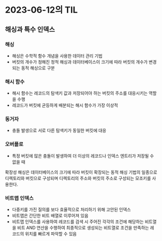 # 2023-06-12의 TIL

## 해싱과 특수 인덱스

### 해싱

- 해싱은 수학적 함수 개념을 사용한 데이터 관리 기법
- 버킷의 개수가 정해진 정적 해싱과 데이터베이스이 크기에 따라 버킷의 개수가 변경되는 동적 해싱으로 구분

### 해시 함수

- 해시 함수는 레코드의 탐색키 값과 저장되어야 하는 버킷의 주소를 대응시키는 역할을 수행
- 레코드가 버킷에 균등하게 배분되는 해시 함수가 가장 이상적

### 동거자

- 충돌 발생으로 서로 다른 탐색키가 동일한 버킷에 대응

### 오버플로

- 특정 버킷에 많은 충돌이 발생하여 더 이상의 레코드나 인덱스 엔트리가 저장될 수 없을 때

확장성 해싱은 데이터베이스의 크기에 따라 버킷이 확장되는 동적 해싱 기법의 일종으로 디렉토리와 버킷으로 구성되며 디렉토리의 주소와 버킷의 주소로 구성되는 모조키를 사용한다.

### 비트맵 인덱스

- 다중키를 가진 질의를 보다 효율적으로 처리하기 위해 고안된 인덱스
- 비트맵은 간단한 비트 배열로 이루어져 있음
- 비트맵 인덱스를 사용하여 레코드를 검색 시 주어진 각각의 조건에 해당하는 비트열을 비트 AND 연산을 수행하여 최종적으로 생성되는 비트열로 조건을 만족하는 레코드의 위치를 빠르게 파악할 수 있음
